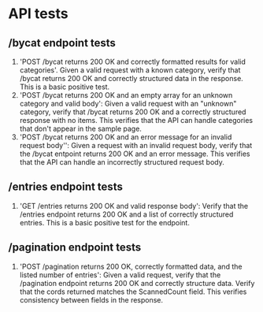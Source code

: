 
# API tests

## /bycat endpoint tests

1. 'POST /bycat returns 200 OK and correctly formatted results for valid categories'.  Given a valid request with a known category, verify that /bycat returns 200 OK and correctly structured data in the response.  This is a basic positive test.
2. 'POST /bycat returns 200 OK and an empty array for an unknown category and valid body':  Given a valid request with an "unknown" category, verify that /bycat returns 200 OK and a correctly structured response with no items.  This verifies that the API can handle categories that don't appear in the sample page.
3. 'POST /bycat returns 200 OK and an error message for an invalid request body'': Given a request with an invalid request body, verify that the /bycat entpoint returns 200 OK and an error message.  This verifies that the API can handle an incorrectly structured request body.

## /entries endpoint tests

1. 'GET /entries returns 200 OK and valid response body': Verify that the /entries endpoint returns 200 OK and a list of correctly structured entries.  This is a basic positive test for the endpoint.

## /pagination endpoint tests

1. 'POST /pagination returns 200 OK, correctly formatted data, and the listed number of entries': Given a valid request, verify that the /pagination endpoint returns 200 OK and correctly structure data.  Verify that the 
cords returned matches the ScannedCount field.  This verifies consistency between fields in the response.
